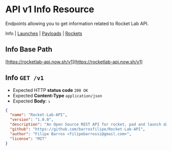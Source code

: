 # API v1 Info Resource
Endpoints allowing you to get information related to Rocket Lab API.

Info
| [Launches](https://github.com/barrosfilipe/Rocket-Lab-API/blob/master/docs/v1/launches.md)
| [Payloads](https://github.com/barrosfilipe/Rocket-Lab-API/blob/master/docs/v1/payloads.md)
| [Rockets](https://github.com/barrosfilipe/Rocket-Lab-API/blob/master/docs/v1/rockets.md)

## Info Base Path
[https://rocketlab-api.now.sh/v1](https://rocketlab-api.now.sh/v1)

## Info `GET /v1`
* Expected HTTP **status code** `200 OK`
* Expected **Content-Type** `application/json`
* Expected **Body**: `↴`
```json
{
  "name": "Rocket-Lab-API",
  "version": "1.0.0",
  "description": "An Open Source REST API for rocket, pad and launch data",
  "github": "https://github.com/barrosfilipe/Rocket-Lab-API",
  "author": "Filipe Barros <filipebarrossi@gmail.com>",
  "license": "MIT"
}
```
